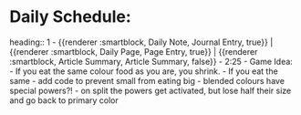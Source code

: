 # Daily Schedule:
heading:: 1
	- {{renderer :smartblock, Daily Note, Journal Entry, true}} | {{renderer :smartblock, Daily Page, Page Entry, true}} | {{renderer :smartblock, Article Summary, Article Summary, false}}
	- 2:25
		- Game Idea:
			- If you eat the same colour food as you are, you shrink.
			- If you eat the same
			- add code to prevent small from eating big
			- blended colours have special powers?!
				- on split the powers get activated, but lose half their size and go back to primary color